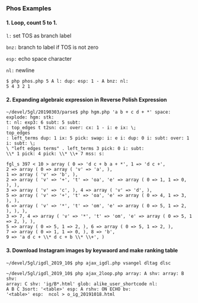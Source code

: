 ### Phos Examples

#### 1. Loop, count 5 to 1.

`l:` set TOS as branch label

`bnz:` branch to label if TOS is not zero

`esp:` echo space character

`nl:` newline

```
$ php phos.php 5 A l: dup: esp: 1 - A bnz: nl:
5 4 3 2 1 
```

#### 2. Expanding algebraic expression in Reverse Polish Expression

```
~/devel/5gl/20190303/parse$ php hgm.php 'a b + c d + *' space: explode: hgm: stk: 
t: nl: exp3: 6 subt: 5 subt: 
: top_edges t t2sn: cx: over: cx: 1 - i: e ix: \; 
top_edges 
: left_terms dup: 1 ix: 5 pick: swap: i: e i: dup: 0 i: subt: over: 1 i: subt: \; 
\ "left edges terms" . left_terms 3 pick: 0 i: subt: 
\\* 1 pick: 4 pick: \\* \\+ 7 mss: s:

fgl_s 397 < 10 > array ( 0 => 'd c + b a + *', 1 => 'd c +', 
2 => array ( 0 => array ( 'v' => 'a', ), 
1 => array ( 'v' => 'b', ), 
2 => array ( 'v' => '+', 't' => 'oa', 'e' => array ( 0 => 1, 1 => 0, ), ), 
3 => array ( 'v' => 'c', ), 4 => array ( 'v' => 'd', ), 
5 => array ( 'v' => '+', 't' => 'oa', 'e' => array ( 0 => 4, 1 => 3, ), ), 
6 => array ( 'v' => '*', 't' => 'om', 'e' => array ( 0 => 5, 1 => 2, ), ), ), 
3 => 7, 4 => array ( 'v' => '*', 't' => 'om', 'e' => array ( 0 => 5, 1 => 2, ), ), 
5 => array ( 0 => 5, 1 => 2, ), 6 => array ( 0 => 5, 1 => 2, ), 
7 => array ( 0 => 1, 1 => 0, ), 8 => 'b', 
9 => 'a d c + \\* d c + b \\* \\+', )
```

#### 3. Download Instagram images by keywaord and make ranking table

```
~/devel/5gl/igdl_2019_10$ php ajax_igdl.php vsangel dltag dlsc

~/devel/5gl/igdl_2019_10$ php ajax_2loop.php array: A shv: array: B shv: 
array: C shv: 'ig/B*.html' glob: alike_user_shortcode nl: 
A B C 3sort: '<table>' esp: A rshv: ON ECHO bv: 
'<table>' esp:  ncol > o_ig_20191018.html
```
